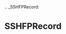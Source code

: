[//]: # (THE CONTENT BELOW IS GENERATED. DO NOT EDIT.)
.. _SSHFPRecord:

# SSHFPRecord
[//]: # (ADD YOUR NOTES BELOW. THESE WILL BE PICKED EVERY TIME THE DOCS ARE REGENERATED. //end)
